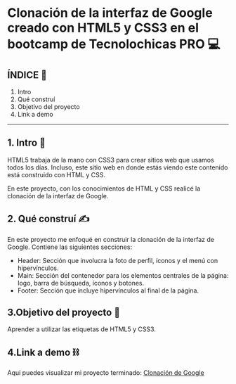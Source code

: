 # Clonación de la interfaz de Google creado con HTML5 y CSS3 en el bootcamp de Tecnolochicas PRO 💻


## ÍNDICE 🙌

1. Intro
2.  Qué construí
3.  Objetivo del proyecto
4.  Link a demo

****

## 1. Intro 📑
HTML5 trabaja de la mano con CSS3 para crear sitios web que usamos todos los días.
Incluso, este sitio web en donde estás viendo este contenido está construido con HTML y CSS.

En este proyecto, con los conocimientos de HTML y CSS realicé la clonación de la interfaz de Google.

## 2. Qué construí ✍
En este proyecto me enfoqué en construir la clonación de la interfaz de Google.
Contiene las siguientes secciones:

* Header: Sección que involucra la foto de perfil, íconos y el menú con hipervínculos.
* Main: Sección del contenedor para los elementos centrales de la página: logo, barra de búsqueda, íconos y botones.
* Footer: Sección que incluye hipervínculos al final de la página.

## 3.Objetivo del proyecto 🎯
Aprender a utilizar las etiquetas de HTML5 y CSS3.

## 4.Link a demo ⛓
Aquí puedes visualizar mi proyecto terminado: [Clonación de Google](#)

